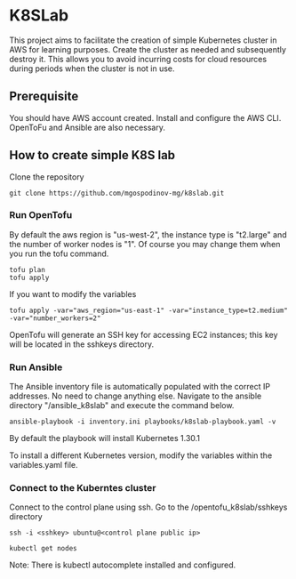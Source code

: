 # K8SLab
This project aims to facilitate the creation of simple Kubernetes cluster in AWS for learning purposes. Create the cluster as needed and subsequently destroy it. This allows you to avoid incurring costs for cloud resources during periods when the cluster is not in use. 


## Prerequisite
You should have AWS account created. Install and configure the AWS CLI. OpenToFu and Ansible are also necessary.

## How to create simple K8S lab
Clone the repository 

```
git clone https://github.com/mgospodinov-mg/k8slab.git
```

### Run OpenTofu 

By default the aws region is "us-west-2", the instance type is "t2.large" and the number of worker nodes is "1". Of course you may change them when you run the tofu command.

```
tofu plan
tofu apply
```
If you want to modify the variables

```
tofu apply -var="aws_region="us-east-1" -var="instance_type=t2.medium" -var="number_workers=2"
```

OpenTofu will generate an SSH key for accessing EC2 instances; this key will be located in the sshkeys directory.

### Run Ansible

The Ansible inventory file is automatically populated with the correct IP addresses. No need to change anything else.
Navigate to the ansible directory "<path>/ansible_k8slab" and execute the command below. 

```
ansible-playbook -i inventory.ini playbooks/k8slab-playbook.yaml -v
```

By default the playbook will install Kubernetes 1.30.1

To install a different Kubernetes version, modify the variables within the variables.yaml file.

### Connect to the Kuberntes cluster

Connect to the control plane using ssh. Go to the <path>/opentofu_k8slab/sshkeys directory

```
ssh -i <sshkey> ubuntu@<control plane public ip>
```

```
kubectl get nodes
```

Note: There is kubectl autocomplete installed and configured. 

